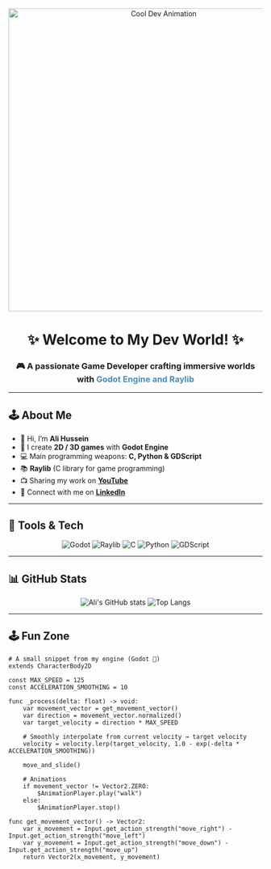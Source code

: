 <div align="center">
  <img src="https://media1.giphy.com/media/v1.Y2lkPTc5MGI3NjExZXppYTNhcDNnNTQ5NWQyeHFydnVyaW93ZjRuaGEwNHd6bWt5MXppZSZlcD12MV9pbnRlcm5hbF9naWZfYnlfaWQmY3Q9Zw/xT0xeMIcsHFxsN5M8E/giphy.gif" width="600" alt="Cool Dev Animation"/>
</div>

<div align="center">
  <h1>✨ Welcome to My Dev World! ✨</h1>
  <h3>🎮 A passionate <strong>Game Developer</strong> crafting immersive worlds with <span style="color:#478CBF;">Godot Engine and Raylib</span></h3>
</div>

---

## 🕹️ About Me  

- 👋 Hi, I’m **Ali Hussein**  
- 🧩 I create **2D / 3D games** with **Godot Engine**  
- 💻 Main programming weapons: **C, Python & GDScript**  
- 📚 **Raylib** (C library for game programming)  
- 📺 Sharing my work on [**YouTube**](https://www.youtube.com/@Platourygo)  
- 💼 Connect with me on [**LinkedIn**](https://www.linkedin.com/in/platoury/)  

---

## 🚀 Tools & Tech  

<div align="center">
  <img src="https://img.shields.io/badge/Godot-478CBF?style=for-the-badge&logo=godot-engine&logoColor=white&labelColor=2C2C2C" alt="Godot"/>
  <img src="https://img.shields.io/badge/Raylib-000000?style=for-the-badge&logo=raylib&logoColor=white&labelColor=2C2C2C" alt="Raylib"/>
  <img src="https://img.shields.io/badge/C-00599C?style=for-the-badge&logo=c&logoColor=white&labelColor=2C2C2C" alt="C"/>
  <img src="https://img.shields.io/badge/Python-FFD43B?style=for-the-badge&logo=python&logoColor=black&labelColor=2C2C2C" alt="Python"/>
  <img src="https://img.shields.io/badge/GDScript-478CBF?style=for-the-badge&logo=godot-engine&logoColor=white&labelColor=2C2C2C" alt="GDScript"/>
</div>

---

## 📊 GitHub Stats  

<div align="center">
  <img src="https://github-readme-stats.vercel.app/api?username=Platourygo&show_icons=true&theme=tokyonight" alt="Ali's GitHub stats"/>  
  <img src="https://github-readme-stats.vercel.app/api/top-langs/?username=Platourygo&layout=compact&theme=tokyonight" alt="Top Langs"/>
</div>

---

## 🕹️ Fun Zone  

```gdscript
# A small snippet from my engine (Godot 💙)
extends CharacterBody2D

const MAX_SPEED = 125
const ACCELERATION_SMOOTHING = 10

func _process(delta: float) -> void:
	var movement_vector = get_movement_vector()
	var direction = movement_vector.normalized()
	var target_velocity = direction * MAX_SPEED

	# Smoothly interpolate from current velocity → target velocity
	velocity = velocity.lerp(target_velocity, 1.0 - exp(-delta * ACCELERATION_SMOOTHING))

	move_and_slide()

	# Animations
	if movement_vector != Vector2.ZERO:
		$AnimationPlayer.play("walk")
	else:
		$AnimationPlayer.stop()

func get_movement_vector() -> Vector2:
	var x_movement = Input.get_action_strength("move_right") - Input.get_action_strength("move_left")
	var y_movement = Input.get_action_strength("move_down") - Input.get_action_strength("move_up")
	return Vector2(x_movement, y_movement)
